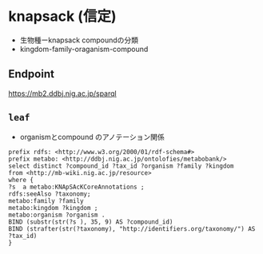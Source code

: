 # knapsack  (信定)
- 生物種ーknapsack compoundの分類 
- kingdom-family-oraganism-compound

## Endpoint
https://mb2.ddbj.nig.ac.jp/sparql

## `leaf`
- organismとcompound のアノテーション関係
```sparql
prefix rdfs: <http://www.w3.org/2000/01/rdf-schema#>
prefix metabo: <http://ddbj.nig.ac.jp/ontolofies/metabobank/>
select distinct ?compound_id ?tax_id ?organism ?family ?kingdom
from <http://mb-wiki.nig.ac.jp/resource>
where {
?s  a metabo:KNApSAcKCoreAnnotations ;
rdfs:seeAlso ?taxonomy;
metabo:family ?family 
metabo:kingdom ?kingdom ;
metabo:organism ?organism .
BIND (substr(str(?s ), 35, 9) AS ?compound_id)
BIND (strafter(str(?taxonomy), "http://identifiers.org/taxonomy/") AS ?tax_id)
}
```

